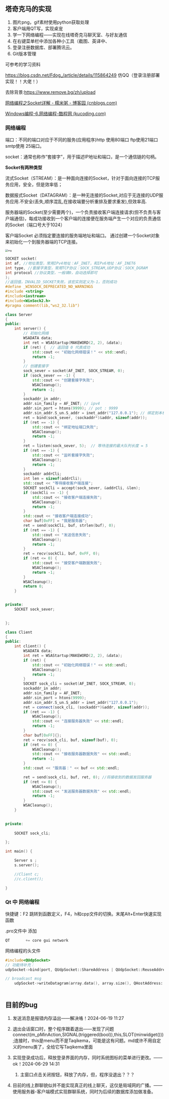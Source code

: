 ## 塔奇克马的实现

1. 图片png，gif素材使用python获取处理
2. 客户端用QT写，实现桌宠
3. 学一下网络编程——实现在线塔奇克马聊天室、与好友通信
4. 在右键菜单栏中添加各种小工具（截图、英译中、
5. 登录注册数据库、部署腾讯云。
6. Git版本管理



可参考的学习资料

https://blog.csdn.net/Fdog_/article/details/115864249  仿QQ（登录注册部署实现！！大佬！）

去除背景:https://www.remove.bg/zh/upload

[网络编程之Socket详解 - 糯米粥 - 博客园 (cnblogs.com)](https://www.cnblogs.com/nsky/p/4501782.html) 

[Windows编程-6.网络编程-酷程网 (kucoding.com)](https://www.kucoding.com/article/90)

### 网络编程

端口：不同的端口对应于不同的服务(应用程序)http 使用80端口 ftp使用21端口 smtp使用 25端口。

socket：通常也称作“套接字”，用于描述IP地址和端口，是一个通信链的句柄。

**Socket有两种类型**

流式Socket（STREAM）：是一种面向连接的Socket，针对于面向连接的TCP服务应用，安全，但是效率低；

数据报式Socket（DATAGRAM）：是一种无连接的Socket,对应于无连接的UDP服务应用.不安全(丢失,顺序混乱,在接收端要分析重排及要求重发),但效率高.

服务器端的Socket(至少需要两个)，一个负责接收客户端连接请求(但不负责与客户端通信)，每成功接收到一个客户端的连接便在服务端产生一个对应的负责通信的Socket（端口号大于1024） 

客户端Socket 必须指定要连接的服务端地址和端口。 通过创建一个Socket对象来初始化一个到服务器端的TCP连接。

<img src="https://images0.cnblogs.com/blog2015/450977/201505/132050239072043.jpg" alt="img" style="zoom:50%;" />

```c++
SOCKET socket(
int af,	//地址类型，常用IPv4地址：AF_INET，和IPv6地址：AF_INET6
int type, //套接字类型，常用TCP协议：SOCK_STREAM,UDP协议：SOCK_DGRAM
int protocol //协议类型，一般填0，自动选择即可
);
//返回值，INVALID_SOCKET失败，该宏实则定义为-1，否则成功
#define _WINSOCK_DEPRECATED_NO_WARNINGS
#include <string>
#include<iostream>
#include<WinSock2.h>
#pragma comment(lib,"ws2_32.lib")

class Server
{
public:
	int server() {
		// 初始化网络
		WSADATA data;
		int ret = WSAStartup(MAKEWORD(2, 2), &data);
		if (ret) {  // 返回值 0 代表成功
			std::cout << "初始化网络错误！" << std::endl;
			return -1;
		}
		// 创建套接字
		sock_sever = socket(AF_INET, SOCK_STREAM, 0);
		if (sock_sever == -1) {
			std::cout << "创建套接字失败";
			WSACleanup();
			return -1;
		}
		sockaddr_in addr;
		addr.sin_family = AF_INET; // ipv4
		addr.sin_port = htons(9999); // pot : 9999
		addr.sin_addr.S_un.S_addr = inet_addr("127.0.0.1"); // 绑定到本机的ip地址
		ret = bind(sock_sever, (sockaddr*)&addr, sizeof(addr));
		if (ret == -1) {
			std::cout << "绑定地址端口失败";
			WSACleanup();
			return -1;
		}
		ret = listen(sock_sever, 5);  // 等待连接的最大队列长度 = 5
		if (ret == -1) {
			std::cout << "监听套接字失败";
			WSACleanup();
			return -1;
		}
		sockaddr addrCli;
		int len = sizeof(addrCli);
		std::cout << "等待接收客户端连接";
		SOCKET sockCli = accept(sock_sever, &addrCli, &len);
		if (sockCli == -1) {
			std::cout << "接收客户端连接失败";
			WSACleanup();
			return -1;
		}
		std::cout << "接收客户端连接成功";
		char buf[0xFF] = "我是服务器";
		ret = send(sockCli, buf, strlen(buf), 0);
		if (ret == -1) {
			std::cout << "发送信息失败";
			WSACleanup();
			return -1;
		}
		ret = recv(sockCli, buf, 0xFF, 0);
		if (ret <= 0) {
			std::cout << "接受客户端数据失败";
			WSACleanup();
			return -1;
		}
		WSACleanup();
		return 0;
	}


private:
	SOCKET sock_sever;
	

};

class Client
{
public:
	int client() {
		WSADATA data;
		int ret = WSAStartup(MAKEWORD(2, 2), &data);
		if (ret) {
			std::cout << "初始化网络错误！" << std::endl;
			WSACleanup();
			return -1;
		}
		SOCKET sock_cli = socket(AF_INET, SOCK_STREAM, 0);
		sockaddr_in addr;
		addr.sin_family = AF_INET;
		addr.sin_port = htons(9999);
		addr.sin_addr.S_un.S_addr = inet_addr("127.0.0.1");
		ret = connect(sock_cli, (sockaddr*)&addr, sizeof(addr));
		if (ret == -1) {
			WSACleanup();
			std::cout << "连接服务器失败" << std::endl;
			return -1;
		}
		char buf[0xFF]{};
		ret = recv(sock_cli, buf, sizeof(buf), 0);
		if (ret <= 0) {
			WSACleanup();
			std::cout << "接收服务器数据失败" << std::endl;
			return -1;
		}
		std::cout << "服务器：" << buf << std::endl;

		ret = send(sock_cli, buf, ret, 0); //将接收到的数据发回服务器
		if (ret <= 0) {
			WSACleanup();
			std::cout << "发送服务器数据失败" << std::endl;
			return -1;
		}
		WSACleanup();
	}
	

private:
	
	SOCKET sock_cli;

};

int main() {

	Server s ;
	s.server();

	//Client c;
	//c.client();

}
```

### Qt 中 网络编程

快捷键：F2 跳转到函数定义，F4，h和cpp文件的切换。末尾Alt+Enter快速实现函数

.pro文件中 添加 

```c++
QT       += core gui network
```

网络编程的头文件

```c++
#include<QUdpSocket>
// 功能待补充：
udpSocket->bind(port, QUdpSocket::ShareAddress | QUdpSocket::ReuseAddressHint);

// broadcast msg
    udpSocket->writeDatagram(array.data(), array.size(), QHostAddress::Broadcast, this->port);
    
```

## 目前的bug

1. 发送消息是报错内存溢出——解决咯！2024-06-19 11:27

2. 退出会话窗口时，整个程序跟着退出——发现了问题connect(m_pMinAction,SIGNAL(triggered(bool)),this,SLOT(minwidget()));连接时，this是menu而不是Taqikema，可能是这有问题。md或许不用自定义的menu类了，全给它写Taqikema里面

3. 实现登录成功后，释放登录界面的内存，同时系统图标的菜单进行更改。——ok！2024-06-29 14:31
   1. 主窗口点击关闭按钮，释放了内存，但，程序没退出？？？

4. 目前的线上群聊貌似并不能实现真正的线上聊天，这仅是局域网的广播。——使用服务器-客户端模式实现群聊系统，同时为后续的数据库添加做准备。
